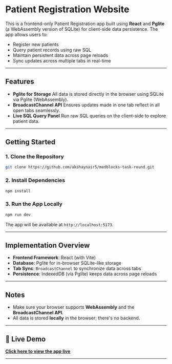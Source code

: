# Patient Registration Website

This is a frontend-only Patient Registration app built using **React** and **Pglite** (a WebAssembly version of SQLite) for client-side data persistence. The app allows users to:

* Register new patients
* Query patient records using raw SQL
* Maintain persistent data across page reloads
* Sync updates across multiple tabs in real-time

---

## Features

* **Pglite for Storage**
  All data is stored directly in the browser using SQLite via Pglite (WebAssembly).
* **BroadcastChannel API**
  Ensures updates made in one tab reflect in all open tabs seamlessly.
* **Live SQL Query Panel**
  Run raw SQL queries on the client-side to explore patient data.

---

## Getting Started

### 1. Clone the Repository

```bash
git clone https://github.com/akshaynair5/medblocks-task-round.git

```

### 2. Install Dependencies

```bash
npm install
```

### 3. Run the App Locally

```bash
npm run dev
```

The app will be available at `http://localhost:5173`.

---

## Implementation Overview

* **Frontend Framework**: React (with Vite)
* **Database**: Pglite for in-browser SQLite-like storage
* **Tab Sync**: `BroadcastChannel` to synchronize data across tabs
* **Persistence**: IndexedDB (via Pglite) keeps data across page reloads

---

## Notes

* Make sure your browser supports **WebAssembly** and the **BroadcastChannel API**.
* All data is stored **locally** in the browser; there's no backend.

---

## 🔗 Live Demo

[**Click here to view the app live**](https://medblocks-task-round.vercel.app/)

---
